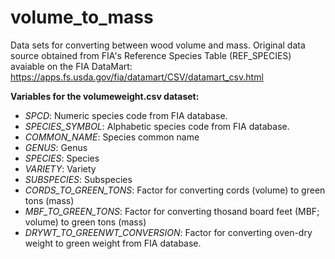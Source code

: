 # volume_to_mass
Data sets for converting between wood volume and mass. Original data source obtained from FIA's Reference Species Table (REF_SPECIES) avaiable on the FIA DataMart: https://apps.fs.usda.gov/fia/datamart/CSV/datamart_csv.html 

**Variables for the volumeweight.csv dataset:**

+ *SPCD*: Numeric species code from FIA database.
+ *SPECIES_SYMBOL*:	Alphabetic species code from FIA database.
+ *COMMON_NAME*: Species common name	
+ *GENUS*: Genus	
+ *SPECIES*: Species	
+ *VARIETY*: Variety	
+ *SUBSPECIES*: Subspecies	
+ *CORDS_TO_GREEN_TONS*: Factor for converting cords (volume) to green tons (mass)	
+ *MBF_TO_GREEN_TONS*: Factor for converting thosand board feet (MBF; volume) to green tons (mass)	
+ *DRYWT_TO_GREENWT_CONVERSION*: Factor for converting oven-dry weight to green weight from FIA database.
